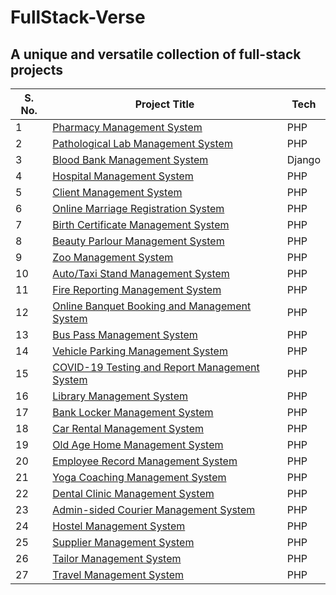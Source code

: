 # FullStack-Verse

## A unique and versatile collection of full-stack projects 

| S. No. | Project Title | Tech |
|--------|---------------|------|
| 1 | [Pharmacy Management System](https://github.com/FullStack-Verse/Pharmacy-Management-System) | PHP |
| 2 | [Pathological Lab Management System](https://github.com/FullStack-Verse/Pathological-Lab-Management-System) | PHP |
| 3 | [Blood Bank Management System](https://github.com/FullStack-Verse/Blood-Bank-Management) | Django |
| 4 | [Hospital Management System](https://github.com/FullStack-Verse/HMS) | PHP |
| 5 | [Client Management System](https://github.com/FullStack-Verse/Client-Management-System) | PHP |
| 6 | [Online Marriage Registration System](https://github.com/FullStack-Verse/Online-Marriage-Registration-System) | PHP |
| 7 | [Birth Certificate Management System](https://github.com/FullStack-Verse/Birth-Certificate-Management-System) | PHP |
| 8 | [Beauty Parlour Management System](https://github.com/FullStack-Verse/Beauty-Parlour-Management-System) | PHP |
| 9 | [Zoo Management System](https://github.com/FullStack-Verse/Zoo-Management-System) | PHP |
| 10 | [Auto/Taxi Stand Management System](https://github.com/FullStack-Verse/Taxi-Stand-Management-System) | PHP |
| 11 | [Fire Reporting Management System](https://github.com/FullStack-Verse/Fire-Reporting-Management-System) | PHP |
| 12 | [Online Banquet Booking and Management System](https://github.com/FullStack-Verse/Online-Bandquet-Booking-and-Management-System) | PHP |
| 13 | [Bus Pass Management System](https://github.com/FullStack-Verse/Bus-Pass-Management-System) | PHP |
| 14 | [Vehicle Parking Management System](https://github.com/FullStack-Verse/Vehicle-Parking-Management-System) | PHP |
| 15 | [COVID-19 Testing and Report Management System](https://github.com/FullStack-Verse/COVID) | PHP |
| 16 | [Library Management System](https://github.com/FullStack-Verse/LMS) | PHP |
| 17 | [Bank Locker Management System](https://github.com/FullStack-Verse/BLMS) | PHP |
| 18 | [Car Rental Management System](https://github.com/FullStack-Verse/CRMS) | PHP |
| 19 | [Old Age Home Management System](https://github.com/FullStack-Verse/OAHMS) | PHP |
| 20 | [Employee Record Management System](https://github.com/FullStack-Verse/ERMS) | PHP |
| 21 | [Yoga Coaching Management System](https://github.com/FullStack-Verse/YMS) | PHP |
| 22 | [Dental Clinic Management System](https://github.com/FullStack-Verse/Dental) | PHP |
| 23 | [Admin-sided Courier Management System](https://github.com/FullStack-Verse/courier) | PHP |
| 24 | [Hostel Management System](https://github.com/FullStack-Verse/hostel) | PHP |
| 25 | [Supplier Management System](https://github.com/FullStack-Verse/Sup) | PHP |
| 26 | [Tailor Management System](https://github.com/FullStack-Verse/tailor) | PHP |
| 27 | [Travel Management System](https://github.com/FullStack-Verse/TMS) | PHP |
